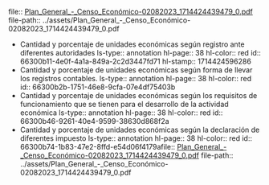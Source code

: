 file:: [Plan_General_-_Censo_Económico-02082023_1714424439479_0.pdf](../assets/Plan_General_-_Censo_Económico-02082023_1714424439479_0.pdf)
file-path:: ../assets/Plan_General_-_Censo_Económico-02082023_1714424439479_0.pdf

- Cantidad y porcentaje de unidades económicas según registro ante diferentes autoridades
  ls-type:: annotation
  hl-page:: 38
  hl-color:: red
  id:: 66300b11-4e0f-4a1a-849a-2c2d3447fd71
  hl-stamp:: 1714424596286
- Cantidad y porcentaje de unidades económicas según forma de llevar los registros contables.
  ls-type:: annotation
  hl-page:: 38
  hl-color:: red
  id:: 66300b2b-1751-46e8-9cfa-07e4df75403b
- Cantidad y porcentaje de unidades económicas según los requisitos de funcionamiento que se tienen para el desarrollo de la actividad económica
  ls-type:: annotation
  hl-page:: 38
  hl-color:: red
  id:: 66300b46-9261-40e4-9599-38630d868f2a
- Cantidad y porcentaje de unidades económicas según la declaración de diferentes impuesto
  ls-type:: annotation
  hl-page:: 38
  hl-color:: red
  id:: 66300b74-1b83-47e2-8ffd-e54d06f4179afile:: [Plan_General_-_Censo_Económico-02082023_1714424439479_0.pdf](../assets/Plan_General_-_Censo_Económico-02082023_1714424439479_0.pdf)
file-path:: ../assets/Plan_General_-_Censo_Económico-02082023_1714424439479_0.pdf
